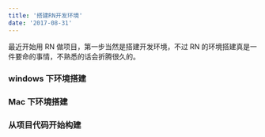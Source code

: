 ```yaml
---
title: '搭建RN开发环境'
date: '2017-08-31'
---
```


最近开始用 RN 做项目，第一步当然是搭建开发环境，不过 RN 的环境搭建真是一件要命的事情，不熟悉的话会折腾很久的。

### windows 下环境搭建

### Mac 下环境搭建

### 从项目代码开始构建
